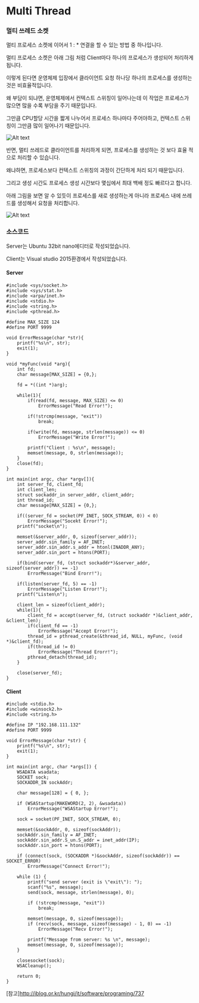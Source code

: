 # Multi Thread
### 멀티 쓰레드 소켓
멀티 프로세스 소켓에 이어서 1 : * 연결을 할 수 있는 방법 중 하나입니다.

멀티 프로세스 소켓은 아래 그림 처럼 Client마다 하나의 프로세스가 생성되어 처리하게 됩니다.

이렇게 된다면 운영체제 입장에서 클라이언트 요청 하나당 하나의 프로세스를 생성하는 것은 비효율적입니다.

왜 부담이 되냐면, 운영체제에서 컨텍스트 스위칭이 일어나는데 이 작업은 프로세스가 많으면 많을 수록 부담을 주기 때문입니다.

그만큼 CPU할당 시간을 짧게 나누어서 프로세스 하나마다 주어야하고, 컨텍스트 스위칭이 그만큼 많이 일어나기 때문입니다.

![Alt text](https://github.com/Funniest/study/blob/master/Socket/Multi_Thread/img/Process.PNG)

반면, 멀티 쓰레드로 클라이언트를 처리하게 되면, 프로세스를 생성하는 것 보다 효율 적으로 처리할 수 있습니다.

왜냐하면, 프로세스보다 컨텍스트 스위칭의 과정이 간단하게 처리 되기 때문입니다.

그리고 생성 시간도 프로세스 생성 시간보다 몇십에서 최대 백배 정도 빠르다고 합니다.

아래 그림을 보면 알 수 있듯이 프로세스를 새로 생성하는게 아니라 프로세스 내에 쓰레드를 생성해서 요청을 처리합니다.

![Alt text](https://github.com/Funniest/study/blob/master/Socket/Multi_Thread/img/Thread.PNG)

### 소스코드
Server는 Ubuntu 32bit nano에디터로 작성되었습니다.

Client는 Visual studio 2015환경에서 작성되었습니다.
#### Server
```
#include <sys/socket.h>
#include <sys/stat.h>
#include <arpa/inet.h>
#include <stdio.h>
#include <string.h>
#include <pthread.h>

#define MAX_SIZE 124
#define PORT 9999

void ErrorMessage(char *str){
	printf("%s\n", str);
	exit(1);
}

void *myFunc(void *arg){
	int fd;
	char message[MAX_SIZE] = {0,};
	
	fd = *((int *)arg);
	
	while(1){
		if(read(fd, message, MAX_SIZE) <= 0)
			ErrorMessage("Read Error!");
		
		if(!strcmp(message, "exit"))
			break;

		if(write(fd, message, strlen(message)) <= 0)
			ErrorMessage("Write Error!");
		
		printf("Client : %s\n", message);
		memset(message, 0, strlen(message));
	}
	close(fd);
}

int main(int argc, char *argv[]){
	int server_fd, client_fd;
	int client_len;
	struct sockaddr_in server_addr, client_addr;
	int thread_id;
	char message[MAX_SIZE] = {0,};

	if((server_fd = socket(PF_INET, SOCK_STREAM, 0)) < 0)
		ErrorMessage("Socekt Error!");
	printf("socket\n");

	memset(&server_addr, 0, sizeof(server_addr));
	server_addr.sin_family = AF_INET;
	server_addr.sin_addr.s_addr = htonl(INADDR_ANY);
	server_addr.sin_port = htons(PORT);
	
	if(bind(server_fd, (struct sockaddr*)&server_addr, sizeof(server_addr)) == -1)
		ErrorMessage("Bind Erorr!");

	if(listen(server_fd, 5) == -1)
		ErrorMessage("Listen Error!");
	printf("Listen\n");

	client_len = sizeof(client_addr);
	while(1){
		client_fd = accept(server_fd, (struct sockaddr *)&client_addr, &client_len);
		if(client_fd == -1)
			ErrorMessage("Accept Error!");
		thread_id = pthread_create(&thread_id, NULL, myFunc, (void *)&client_fd);
		if(thread_id != 0)
			ErrorMessage("Thread Erorr!");
		pthread_detach(thread_id);
	}

	close(server_fd);
}

```

#### Client
```
#include <stdio.h>
#include <winsock2.h>
#include <string.h>

#define IP "192.168.111.132"
#define PORT 9999

void ErrorMessage(char *str) {
	printf("%s\n", str);
	exit(1);
}

int main(int argc, char *args[]) {
	WSADATA wsadata;
	SOCKET sock;
	SOCKADDR_IN sockAddr;

	char message[128] = { 0, };
	
	if (WSAStartup(MAKEWORD(2, 2), &wsadata))
		ErrorMessage("WSAStartup Error!");

	sock = socket(PF_INET, SOCK_STREAM, 0);
	
	memset(&sockAddr, 0, sizeof(sockAddr));
	sockAddr.sin_family = AF_INET;
	sockAddr.sin_addr.S_un.S_addr = inet_addr(IP);
	sockAddr.sin_port = htons(PORT);

	if (connect(sock, (SOCKADDR *)&sockAddr, sizeof(sockAddr)) == SOCKET_ERROR)
		ErrorMessage("Connect Error!");

	while (1) {
		printf("send server (exit is \"exit\"): ");
		scanf("%s", message);
		send(sock, message, strlen(message), 0);
		
		if (!strcmp(message, "exit"))
			break;

		memset(message, 0, sizeof(message));
		if (recv(sock, message, sizeof(message) - 1, 0) == -1)
			ErrorMessage("Recv Error!");

		printf("Message from server: %s \n", message);
		memset(message, 0, sizeof(message));
	}

	closesocket(sock);
	WSACleanup();

	return 0;
}
```

[참고]http://iblog.or.kr/hungi/it/software/programing/737
